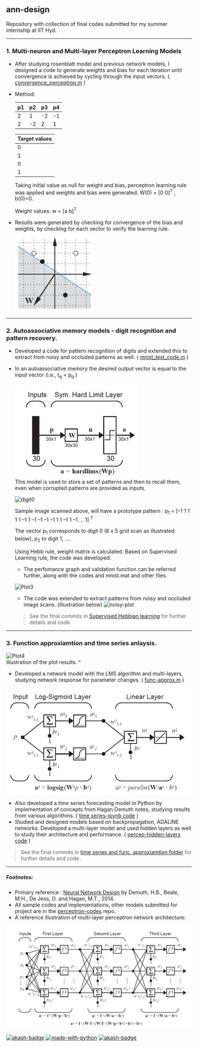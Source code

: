 ## ann-design 
 Repository with collection of final codes submitted for my summer internship at IIT Hyd.

___


### 1. Multi-neuron and Multi-layer Perceptron Learning Models 
  

* After studying rosenblatt model and previous network models, I designed a code to generate weights and bias for each iteration until convergence is achieved by cycling through the input vectors. ( [convergence_perceptron.m](convergence_perceptron.m) )

* Method: 


    | p1 | p2 | p3 | p4 |
    | ------------- | ------------- | ------------- | ------------- |
    | 2	| 1	| -2 | -1 |
    | 2 | -2 | 2 | 1 |

     | Target values |
     | ------------- |
     | 0 |
     | 1 |
     | 0 |
     | 1 |

     Taking initial value as null for weight and bias, perceptron learning rule was applied and weights and bias were generated. W(0) = [0 0]<sup>T</sup> , b(0)=0.

    Weight values: w = [a b]<sup>T</sup>

* Results were generated by checking for convergence of the bias and weights, by checking for each vector to verify the learning rule.

    ![Plot1](result_percep_plot.jpg)
    
___    


### 2. Autoassociative memory models - digit recognition and pattern recovery.

 * Developed a code for pattern recognition of digits and extended this to extract from noisy and occluded patterns as well. 
 ( [mnist_test_code.m](sup_hebb_learn/mnist_test_code.m) )
 * In an autoassociative memory the desired output vector is equal to the
input vector (i.e., t<sub>q</sub> = p<sub>q</sub> )

   ![Plot2](sup_hebb_learn/ref_model.jpg)  
   This model is used to store a set of patterns and then to recall them, even when corrupted patterns are provided as inputs.  
   
   ![digit0](https://github.com/gvsakash/ann-design/blob/master/sup_hebb_learn/pattern_digit.jpg)  
   
   Sample image scanned above,  will have a prototype pattern : p<sub>1</sub> = [–1 1 1 1 1 –1 1 –1 –1 –1 –1 1 1 –1 1 –1 ... 1] <sup>T</sup>
   
   The vector p<sub>1</sub> corresponds to digit 0 (6 x 5 grid scan as illustrated below), p<sub>2</sub> to digit 1, ....
   
   Using Hebb rule, weight matrix is calculated. Based on Supervised Learning rule, the code was developed.
   
   * The perfomance graph and validation function can be referred further, along with the codes and mnist.mat and other files.
   
   ![Plot3](https://github.com/gvsakash/ann-design/blob/master/sup_hebb_learn/performance.png)
   
   * The code was extended to extract patterns from noisy and occluded image scans. (illustration below) ![noisy-plot](https://github.com/gvsakash/ann-design/blob/master/sup_hebb_learn/noisyexamples.jpg)     
                     
        
     

   > See the final commits in [Supervised Hebbian learning](sup_hebb_learn) for further details and code.

____
### 3. Function approxiamtion and time series anlaysis.
   ![Plot4](https://github.com/gvsakash/ann-design/blob/master/func_approx/func_approx.jpg)   
   Illustration of the plot results. ^
  * Developed a network model with the LMS algorithm and multi-layers, studying network response for parameter changes. ( [func-approx.m](func_approx/func_approx_trail.m) )
  <img src="func_approx/model_illust.jpg" width="600">
  
  * Also developed a time series forecasting model in Python by implementation of concepts from Hagan Demuth notes, studying results from various algorithms. ( [time series-ipynb code](func_approx/time-series-practice-model.ipynb) )
  * Studied and designed models based on backpropagation, ADALINE networks. Developed a multi-layer model and used hidden layers as well to study their architecture and performance. ( [percep-hidden-layers code](func_approx/multi_lay_percep_two_hidd_layers.ipynb) )

   > See the final commits in [time series and func. approxiamtion folder](func_approx) for further details and code.




___
##### Footnotes: 

* Primary reference :  [Neural Network Design](http://hagan.okstate.edu/NNDesign.pdf) by Demuth, H.B., Beale, M.H., De Jess, O. and Hagan, M.T., 2014.
* All sample codes and implementations, other models submitted for project are in the [perceptron-codes](https://github.com/gvsakash/perceptron_codes) repo.
* A reference illustration of multi-layer perceptron network architecture:
<img src="func_approx/multilperceptron_refbook.jpg" width="700">

[![akash-badge](https://img.shields.io/badge/made%20with-MATLAB-orange.svg)](https://www.mathworks.com/products/matlab.html) 
 [![made-with-python](https://img.shields.io/badge/Made%20with-Python-1f425f.svg)](https://www.python.org/) [![akash-badge](https://img.shields.io/badge/tried%20and%20tested-Akash-brightgreen.svg)](https://github.com/gvsakash/)
